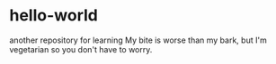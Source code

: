 # hello-world
another repository for learning
My bite is worse than my bark, but I'm vegetarian so you don't have to worry.
